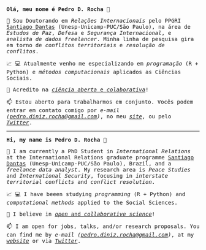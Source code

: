 <samp>
	
**Olá, meu nome é Pedro D. Rocha** 👋 



:microscope: Sou Doutorando em _Relações Internacionais_ pelo PPGRI [Santiago Dantas](https://www.santiagodantas-ppgri.org/) (Unesp-Unicamp-PUC/São Paulo), na área de _Estudos de Paz_, _Defesa_ e _Segurança Internacional_, e _analista de dados freelancer_. Minha linha de pesquisa gira em torno de _conflitos territoriais_ e _resolução de conflitos_.

:chart_with_upwards_trend: :computer: Atualmente venho me especializando em _programação_ (R + Python) e _métodos computacionais_ aplicados as Ciências Sociais.

:two_men_holding_hands: Acredito na [_ciência aberta_ e _colaborativa_](https://ocsdnet.org/manifesto/open-science-manifesto/)!

📫 Estou aberto para trabalharmos em conjunto. Vocês podem entrar em contato comigo por _e-mail (pedro.diniz.rocha@gmail.com)_, no meu _[site](http://pedrodrocha.com/contato/)_, ou pelo _[Twitter](https://twitter.com/pedro_drocha)_.


--------------------------------------------------------------------------------------------------------------------------------------------------------------------------------

**Hi, my name is Pedro D. Rocha** 👋 


:microscope: I am currently a PhD Student in _International Relations_ at the International Relations graduate programme [Santiago Dantas](https://www.santiagodantas-ppgri.org/) (Unesp-Unicamp-PUC/São Paulo), Brazil, and a _freelance data analyst_. My research area is _Peace Studies_ and _International Security_, focusing in _interstate territorial conflicts_ and _conflict resolution_.


:chart_with_upwards_trend: :computer: I have beeen studying _programming_ (R + Python) and _computational methods_ applied to the Social Sciences.


:two_men_holding_hands: I believe in [_open_ and _collaborative science_](https://ocsdnet.org/manifesto/open-science-manifesto/)!

📫 I am open for jobs, talks, and/or research proposals. You can find me by _e-mail (pedro.diniz.rocha@gmail.com)_, at my _[website](http://pedrodrocha.com/contato/)_ or via _[Twitter](https://twitter.com/pedro_drocha)_.

</samp>
